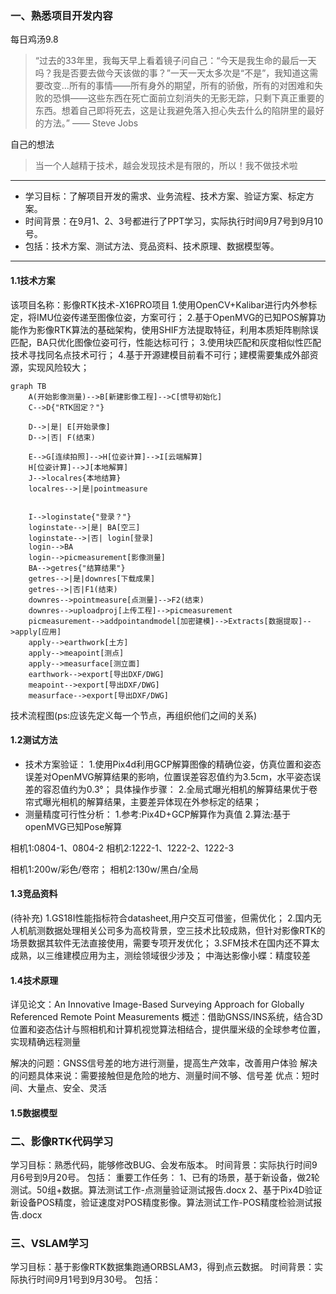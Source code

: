 ### 一、熟悉项目开发内容

每日鸡汤9.8
>“过去的33年里，我每天早上看着镜子问自己：“今天是我生命的最后一天吗？我是否要去做今天该做的事？”一天一天太多次是“不是”，我知道这需要改变…所有的事情——所有身外的期望，所有的骄傲，所有的对困难和失败的恐惧——这些东西在死亡面前立刻消失的无影无踪，只剩下真正重要的东西。想着自己即将死去，这是让我避免落入担心失去什么的陷阱里的最好的方法。” —— Steve Jobs

自己的想法
>当一个人越精于技术，越会发现技术是有限的，所以！我不做技术啦
---

* 学习目标：了解项目开发的需求、业务流程、技术方案、验证方案、标定方案。
* 时间背景：在9月1、2、3号都进行了PPT学习，实际执行时间9月7号到9月10号。
* 包括：技术方案、测试方法、竞品资料、技术原理、数据模型等。

---

#### 1.1技术方案

该项目名称：影像RTK技术-X16PRO项目
1.使用OpenCV+Kalibar进行内外参标定，将IMU位姿传递至图像位姿，方案可行；
2.基于OpenMVG的已知POS解算功能作为影像RTK算法的基础架构，使用SHIF方法提取特征，利用本质矩阵剔除误匹配，BA只优化图像位姿可行，性能达标可行；
3.使用块匹配和灰度相似性匹配技术寻找同名点技术可行；
4.基于开源建模目前看不可行；建模需要集成外部资源，实现风险较大；

```mermaid
graph TB
    A(开始影像测量)-->B[新建影像工程]-->C[惯导初始化]
    C-->D{"RTK固定？"}

    D-->|是| E[开始录像]
    D-->|否| F(结束)

    E-->G[连续拍照]-->H[位姿计算]-->I[云端解算]
    H[位姿计算]-->J[本地解算]
    J-->localres{本地结算}
    localres-->|是|pointmeasure
    

    I-->loginstate{"登录？"}
    loginstate-->|是| BA[空三]
    loginstate-->|否| login[登录]
    login-->BA
    login-->picmeasurement[影像测量]
    BA-->getres{"结算结果"}
    getres-->|是|downres[下载成果]
    getres-->|否|F1(结束)
    downres-->pointmeasure[点测量]-->F2(结束)
    downres-->uploadproj[上传工程]-->picmeasurement
    picmeasurement-->addpointandmodel[加密建模]-->Extracts[数据提取]-->apply[应用]
    apply-->earthwork[土方]
    apply-->meapoint[测点]
    apply-->measurface[测立面]
    earthwork-->export[导出DXF/DWG]
    meapoint-->export[导出DXF/DWG]
    measurface-->export[导出DXF/DWG]
```

技术流程图(ps:应该先定义每一个节点，再组织他们之间的关系)

#### 1.2测试方法

* 技术方案验证：
1.使用Pix4d利用GCP解算图像的精确位姿，仿真位置和姿态误差对OpenMVG解算结果的影响，位置误差容忍值约为3.5cm，水平姿态误差的容忍值约为0.3°；
具体操作步骤：
2.全局式曝光相机的解算结果优于卷帘式曝光相机的解算结果，主要差异体现在外参标定的结果；
* 测量精度可行性分析：
1.参考:Pix4D+GCP解算作为真值
2.算法:基于openMVG已知Pose解算

相机1:0804-1、0804-2
相机2:1222-1、1222-2、1222-3

相机1:200w/彩色/卷帘；
相机2:130w/黑白/全局

#### 1.3竞品资料

(待补充)
1.GS18I性能指标符合datasheet,用户交互可借鉴，但需优化；
2.国内无人机航测数据处理相关公司多为高校背景，空三技术比较成熟，但针对影像RTK的场景数据其软件无法直接使用，需要专项开发优化；
3.SFM技术在国内还不算太成熟，以三维建模应用为主，测绘领域很少涉及；
中海达影像小蝶：精度较差

#### 1.4技术原理

详见论文：An Innovative Image-Based Surveying Approach for Globally Referenced Remote Point Measurements
概述：借助GNSS/INS系统，结合3D位置和姿态估计与照相机和计算机视觉算法相结合，提供厘米级的全球参考位置，实现精确远程测量

解决的问题：GNSS信号差的地方进行测量，提高生产效率，改善用户体验
解决的问题具体来说：需要接触但是危险的地方、测量时间不够、信号差
优点：短时间、大量点、安全、灵活

#### 1.5数据模型

### 二、影像RTK代码学习

学习目标：熟悉代码，能够修改BUG、会发布版本。
时间背景：实际执行时间9月6号到9月20号。
包括：
重要工作任务：
1、已有的场景，基于新设备，做2轮测试。50组+数据。算法测试工作-点测量验证测试报告.docx
2、基于Pix4D验证新设备POS精度，验证速度对POS精度影像。算法测试工作-POS精度检验测试报告.docx

### 三、VSLAM学习

学习目标：基于影像RTK数据集跑通ORBSLAM3，得到点云数据。
时间背景：实际执行时间9月1号到9月30号。
包括：
